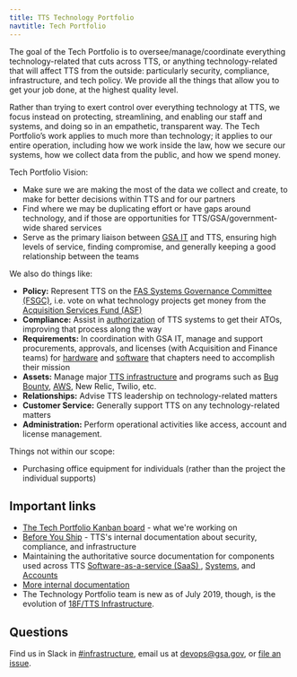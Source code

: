 ```yaml
---
title: TTS Technology Portfolio
navtitle: Tech Portfolio
---
```


The goal of the Tech Portfolio is to oversee/manage/coordinate everything technology-related that cuts across TTS, or anything technology-related that will affect TTS from the outside: particularly security, compliance, infrastructure, and tech policy. We provide all the things that allow you to get your job done, at the highest quality level.

Rather than trying to exert control over everything technology at TTS, we focus instead on protecting, streamlining, and enabling our staff and systems, and doing so in an empathetic, transparent way. The Tech Portfolio’s work applies to much more than technology; it applies to our entire operation, including how we work inside the law, how we secure our systems, how we collect data from the public, and how we spend money.

Tech Portfolio Vision:

- Make sure we are making the most of the data we collect and create, to make for better decisions within TTS and for our partners
- Find where we may be duplicating effort or have gaps around technology, and if those are opportunities for TTS/GSA/government-wide shared services
- Serve as the primary liaison between [GSA IT](https://www.gsa.gov/about-us/organization/gsa-it) and TTS, ensuring high levels of service, finding compromise, and generally keeping a good relationship between the teams

We also do things like:

- **Policy:** Represent TTS on the [FAS Systems Governance Committee (FSGC)](https://drive.google.com/file/d/18zOMBK5bhmqt-Y3yGTKQ_QiiC_x9i5va/view?usp=sharing), i.e. vote on what technology projects get money from the [Acquisition Services Fund (ASF)](https://www.gsa.gov/reference/reports/budget-performance/annual-reports/agency-financial-report-2012/managements-discussion-and-analysis/financial-statements-analysis-and-summary/financial-results-by-major-fund-acquisition-services-fund)
- **Compliance:** Assist in [authorization](https://atos.open-control.org/steps/#step-5-authorize-information-system) of TTS systems to get their ATOs, improving that process along the way
- **Requirements:** In coordination with GSA IT, manage and support procurements, approvals, and licenses (with Acquisition and Finance teams) for [hardware]({{site.baseurl}}/equipment/) and [software]({{site.baseurl}}/software/) that chapters need to accomplish their mission
- **Assets:** Manage major [TTS infrastructure](https://before-you-ship.18f.gov/infrastructure/) and programs such as [Bug Bounty](https://hackerone.com/tts), [AWS](https://before-you-ship.18f.gov/infrastructure/aws/), New Relic, Twilio, etc.
- **Relationships:** Advise TTS leadership on technology-related matters
- **Customer Service:** Generally support TTS on any technology-related matters
- **Administration:** Perform operational activities like access, account and license management. 

Things not within our scope:

- Purchasing office equipment for individuals (rather than the project the individual supports)

## Important links

- [The Tech Portfolio Kanban board](https://github.com/orgs/18F/projects/11?fullscreen=true) - what we're working on
- [Before You Ship](https://before-you-ship.18f.gov/) - TTS's internal documentation about security, compliance, and infrastructure
- Maintaining the authoritative source documentation for components used across TTS  [Software-as-a-service (SaaS) ](https://docs.google.com/spreadsheets/d/12pfcEIEXaJTjIKex-3wnI89erIvgKf9B_XpGkDl6qsM/edit#gid=0), [Systems](https://docs.google.com/spreadsheets/u/1/d/1LGn9kZCphzf14V5HpBfV3aYjflu-k9GtHS5LmFvDywM/edit?usp=drive_web&ouid=114492559070606542558), and [Accounts](https://docs.google.com/spreadsheets/d/1DedSCiU9AsCAAVvAFZT0_Ii7AFIKlI-JNifzlpHNbDg/edit#gid=0) 
- [More internal documentation](https://docs.google.com/document/d/1qIms6TcYOQ24BerQrxAFzTKAqVS6VNCpWklwTsxBmWA/edit#)
- The Technology Portfolio team is new as of July 2019, though, is the evolution of [18F/TTS Infrastructure](https://github.com/18F/Infrastructure/blob/master/README.md).


## Questions

Find us in Slack in [#infrastructure](https://gsa-tts.slack.com/messages/infrastructure/), email us at [devops@gsa.gov](mailto:devops@gsa.gov), or [file an issue](https://github.com/18F/tts-tech-portfolio/issues/new).
